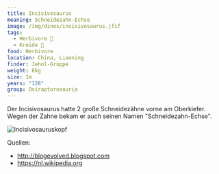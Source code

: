 ```yaml
---
title: Incisivosaurus
meaning: Schneidezahn-Echse
image: /img/dinos/incisivosaurus.jfif
tags:
  - Herbivore 🌿
  - Kreide 🦴
food: Herbivore
location: China, Liaoning
finder: Jehol-Gruppe
weight: 6kg
size: 1m
years: "128"
group: Oviraptorosauria
---
```

Der Incisivosaurus hatte 2 große Schneidezähne vorne am Oberkiefer. Wegen der Zahne bekam er auch seinen Namen "Schneidezahn-Echse".

![Incisivosauruskopf](/img/dinos/incisivosaurus.jpg)

Quellen:

* <http://blogevolved.blogspot.com>
* <https://nl.wikipedia.org>